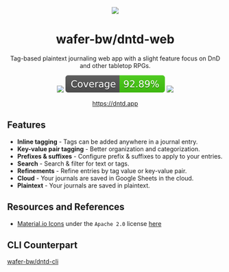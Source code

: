 <div align="center">
    <img src="./public/images/favicon.ico"/>
    <h1>wafer-bw/dntd-web</h1>
    <p>Tag-based plaintext journaling web app with a slight feature focus on DnD and other tabletop RPGs.</p>
    <img src="https://github.com/wafer-bw/dntd-web/workflows/e2e/badge.svg"/>
    <img src="./public/images/coverage_badge.svg"/>
    <img src="https://github.com/wafer-bw/dntd-web/workflows/CodeQL/badge.svg">
    <p><a href="https://dntd.app">https://dntd.app</a></p>
</div>

## Features
* **Inline tagging** - Tags can be added anywhere in a journal entry.
* **Key-value pair tagging** - Better organization and categorization.
* **Prefixes & suffixes** - Configure prefix & suffixes to apply to your entries.
* **Search** - Search & filter for text or tags.
* **Refinements** - Refine entries by tag value or key-value pair.
* **Cloud** - Your journals are saved in Google Sheets in the cloud.
* **Plaintext** - Your journals are saved in plaintext.

## Resources and References
* [Material.io Icons](https://material.io/resources/icons/?style=baseline) under the `Apache 2.0` license [here](https://www.apache.org/licenses/LICENSE-2.0.html)

## CLI Counterpart
[wafer-bw/dntd-cli](https://github.com/wafer-bw/dntd-cli)
